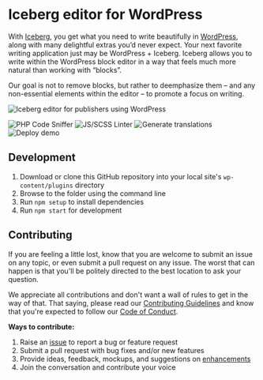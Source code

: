 # Iceberg editor for WordPress

With [Iceberg](https://useiceberg.com/), you get what you need to write beautifully in [WordPress](https://wordpress.org), along with many delightful extras you’d never expect. Your next favorite writing application just may be WordPress + Iceberg. Iceberg allows you to write within the WordPress block editor in a way that feels much more natural than working with “blocks”. 

Our goal is not to remove blocks, but rather to deemphasize them – and any non-essential elements within the editor – to promote a focus on writing.

![Iceberg editor for publishers using WordPress](https://user-images.githubusercontent.com/1813435/77789961-597d0100-703a-11ea-8a9b-f412917360f4.png)

![PHP Code Sniffer](https://github.com/useiceberg/iceberg-os/workflows/PHP%20Code%20Sniffer/badge.svg)
![JS/SCSS Linter](https://github.com/useiceberg/iceberg-os/workflows/Lint%20JS%20and%20SCSS/badge.svg)
![Generate translations](https://github.com/useIceberg/iceberg-os/workflows/i18n/badge.svg)
![Deploy demo](https://github.com/useIceberg/iceberg-os/workflows/Deploy%20demo/badge.svg)

## Development

1. Download or clone this GitHub repository into your local site's `wp-content/plugins` directory
2. Browse to the folder using the command line
3. Run `npm setup` to install dependencies
4. Run `npm start` for development

## Contributing

If you are feeling a little lost, know that you are welcome to submit an issue on any topic, or even submit a pull request on any issue. The worst that can happen is that you'll be politely directed to the best location to ask your question.

We appreciate all contributions and don't want a wall of rules to get in the way of that. That saying, please read our [Contributing Guidelines](https://github.com/useIceberg/iceberg/blob/master/.github/CONTRIBUTING.md) and know that you're expected to follow our [Code of Conduct](https://github.com/useIceberg/iceberg/blob/master/CODE_OF_CONDUCT.md).

**Ways to contribute:**

1. Raise an [issue](https://github.com/useIceberg/iceberg/issues/new/choose) to report a bug or feature request
2. Submit a pull request with bug fixes and/or new features
3. Provide ideas, feedback, mockups, and suggestions on [enhancements](https://github.com/useIceberg/iceberg/issues?direction=desc&labels=Enhancement&page=1&sort=created&state=open)
4. Join the conversation and contribute your voice
